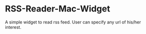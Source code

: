 RSS-Reader-Mac-Widget
=====================

A simple widget to read rss feed. User can specify any url of his/her interest. 